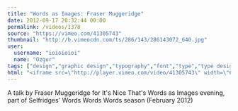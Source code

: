```yaml
---
title: "Words as Images: Fraser Muggeridge"
date: 2012-09-17 20:32:44 00:00
permalink: /videos/1378
source: "https://vimeo.com/41305743"
thumbnail: "http://b.vimeocdn.com/ts/286/143/286143072_640.jpg"
user:
  username: "ioioioioi"
  name: "Ozgur"
tags: ["design","graphic design","typography","font","type","type design"]
html: "<iframe src=\"http://player.vimeo.com/video/41305743\" width=\"640\" height=\"360\" frameborder=\"0\" webkitAllowFullScreen mozallowfullscreen allowFullScreen></iframe>"
---
```


A talk by Fraser Muggeridge for It's Nice That's Words as Images evening, part of Selfridges' Words Words Words season (February 2012)